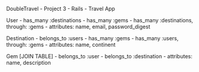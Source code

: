 DoubleTravel - Project 3 - Rails - Travel App 


User
    - has_many :destinations
    - has_many :gems
    - has_many :destinations, through: :gems
    - attributes: name, email, password_digest

Destination
    - belongs_to :users
    - has_many :gems
    - has_many :users, through: :gems
    - attributes: name, continent 

Gem [JOIN TABLE]
    - belongs_to :user
    - belongs_to :destination 
    - attributes: name, description
   


